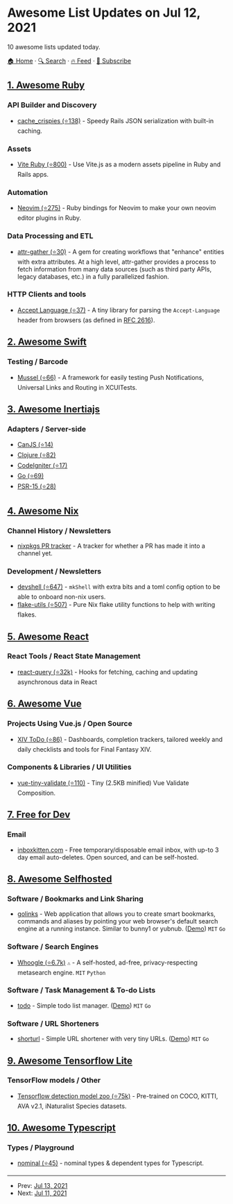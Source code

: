 # Awesome List Updates on Jul 12, 2021

10 awesome lists updated today.

[🏠 Home](/README.md) · [🔍 Search](https://www.trackawesomelist.com/search/) · [🔥 Feed](https://www.trackawesomelist.com/rss.xml) · [📮 Subscribe](https://trackawesomelist.us17.list-manage.com/subscribe?u=d2f0117aa829c83a63ec63c2f&id=36a103854c)



## [1. Awesome Ruby](/content/markets/awesome-ruby/README.md)

### API Builder and Discovery

*   [cache\_crispies (⭐138)](https://github.com/codenoble/cache-crispies) - Speedy Rails JSON serialization with built-in caching.

### Assets

*   [Vite Ruby (⭐800)](https://github.com/elmassimo/vite_ruby) - Use Vite.js as a modern assets pipeline in Ruby and Rails apps.

### Automation

*   [Neovim (⭐275)](https://github.com/alexgenco/neovim-ruby) - Ruby bindings for Neovim to make your own neovim editor plugins in Ruby.

### Data Processing and ETL

*   [attr-gather (⭐30)](https://github.com/ianks/attr-gather) - A gem for creating workflows that "enhance" entities with extra attributes. At a high level, attr-gather provides a process to fetch information from many data sources (such as third party APIs, legacy databases, etc.) in a fully parallelized fashion.

### HTTP Clients and tools

*   [Accept Language (⭐37)](https://github.com/cyril/accept_language.rb) - A tiny library for parsing the `Accept-Language` header from browsers (as defined in [RFC 2616](https://datatracker.ietf.org/doc/html/rfc2616#section-14.4)).

## [2. Awesome Swift](/content/matteocrippa/awesome-swift/README.md)

### Testing / Barcode

*   [Mussel (⭐66)](https://github.com/UrbanCompass/Mussel) - A framework for easily testing Push Notifications, Universal Links and Routing in XCUITests.

## [3. Awesome Inertiajs](/content/innocenzi/awesome-inertiajs/README.md)

### Adapters / Server-side

*   [CanJS (⭐14)](https://github.com/cherifGsoul/inertia-can)
*   [Clojure (⭐82)](https://github.com/prestancedesign/inertia-clojure)
*   [CodeIgniter (⭐17)](https://github.com/amiranagram/inertia-codeigniter-4)
*   [Go (⭐69)](https://github.com/petaki/inertia-go)
*   [PSR-15 (⭐28)](https://github.com/cherifGsoul/inertia-psr15)

## [4. Awesome Nix](/content/nix-community/awesome-nix/README.md)

### Channel History / Newsletters

*   [nixpkgs PR tracker](https://nixpk.gs/pr-tracker.html) - A tracker for whether a PR has made it into a channel yet.

### Development / Newsletters

*   [devshell (⭐647)](https://github.com/numtide/devshell) - `mkShell` with extra bits and a toml config option to be able to onboard non-nix users.
*   [flake-utils (⭐507)](https://github.com/numtide/flake-utils) - Pure Nix flake utility functions to help with writing flakes.

## [5. Awesome React](/content/enaqx/awesome-react/README.md)

### React Tools / React State Management

*   [react-query (⭐32k)](https://github.com/tannerlinsley/react-query) - Hooks for fetching, caching and updating asynchronous data in React

## [6. Awesome Vue](/content/vuejs/awesome-vue/README.md)

### Projects Using Vue.js / Open Source

*   [XIV ToDo (⭐86)](https://github.com/bourgeoisor/xivtodo) - Dashboards, completion trackers, tailored weekly and daily checklists and tools for Final Fantasy XIV.

### Components & Libraries / UI Utilities

*   [vue-tiny-validate (⭐110)](https://github.com/FrontLabsOfficial/vue-tiny-validate) - Tiny (2.5KB minified) Vue Validate Composition.

## [7. Free for Dev](/content/ripienaar/free-for-dev/README.md)

### Email

*   [inboxkitten.com](https://inboxkitten.com/) - Free temporary/disposable email inbox, with up-to 3 day email auto-deletes. Open sourced, and can be self-hosted.

## [8. Awesome Selfhosted](/content/awesome-selfhosted/awesome-selfhosted/README.md)

### Software / Bookmarks and Link Sharing

*   [golinks](https://git.mills.io/prologic/golinks) - Web application that allows you to create smart bookmarks, commands and aliases by pointing your web browser's default search engine at a running instance. Similar to bunny1 or yubnub. ([Demo](https://search.mills.io)) `MIT` `Go`

### Software / Search Engines

*   [Whoogle (⭐6.7k)](https://github.com/benbusby/whoogle-search) `⚠` - A self-hosted, ad-free, privacy-respecting metasearch engine. `MIT` `Python`

### Software / Task Management & To-do Lists

*   [todo](https://git.mills.io/prologic/todo) - Simple todo list manager. ([Demo](https://todo.mills.io)) `MIT` `Go`

### Software / URL Shorteners

*   [shorturl](https://git.mills.io/prologic/shorturl) - Simple URL shortener with very tiny URLs. ([Demo](https://url.mills.io)) `MIT` `Go`

## [9. Awesome Tensorflow Lite](/content/margaretmz/awesome-tensorflow-lite/README.md)

### TensorFlow models / Other

*   [Tensorflow detection model zoo (⭐75k)](https://github.com/tensorflow/models/blob/master/research/object_detection/g3doc/tf2_detection_zoo.md) - Pre-trained on COCO, KITTI, AVA v2.1, iNaturalist Species datasets.

## [10. Awesome Typescript](/content/dzharii/awesome-typescript/README.md)

### Types / Playground

*   [nominal (⭐45)](https://github.com/Coder-Spirit/nominal) - nominal types & dependent types for Typescript.

---

- Prev: [Jul 13, 2021](/content/2021/07/13/README.md)
- Next: [Jul 11, 2021](/content/2021/07/11/README.md)
